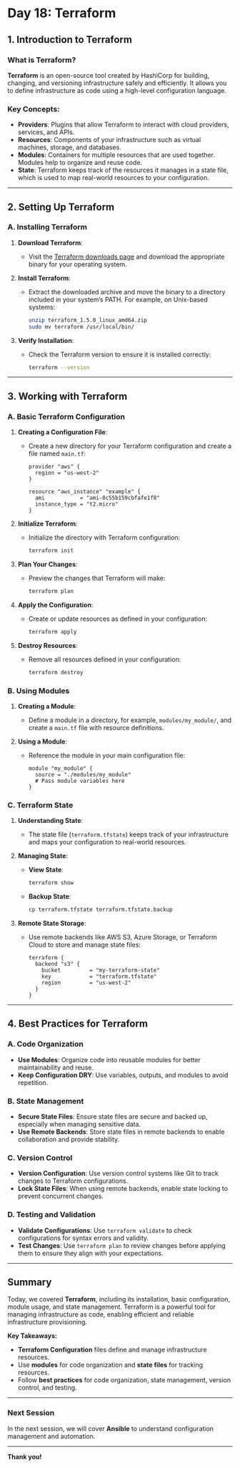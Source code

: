 # Day 18: Terraform

## 1. Introduction to Terraform

### What is Terraform?
**Terraform** is an open-source tool created by HashiCorp for building, changing, and versioning infrastructure safely and efficiently. It allows you to define infrastructure as code using a high-level configuration language.

### Key Concepts:
- **Providers**: Plugins that allow Terraform to interact with cloud providers, services, and APIs.
- **Resources**: Components of your infrastructure such as virtual machines, storage, and databases.
- **Modules**: Containers for multiple resources that are used together. Modules help to organize and reuse code.
- **State**: Terraform keeps track of the resources it manages in a state file, which is used to map real-world resources to your configuration.

---

## 2. Setting Up Terraform

### A. Installing Terraform
1. **Download Terraform**:
   - Visit the [Terraform downloads page](https://www.terraform.io/downloads.html) and download the appropriate binary for your operating system.

2. **Install Terraform**:
   - Extract the downloaded archive and move the binary to a directory included in your system’s PATH. For example, on Unix-based systems:
     ```bash
     unzip terraform_1.5.0_linux_amd64.zip
     sudo mv terraform /usr/local/bin/
     ```

3. **Verify Installation**:
   - Check the Terraform version to ensure it is installed correctly:
     ```bash
     terraform --version
     ```

---

## 3. Working with Terraform

### A. Basic Terraform Configuration
1. **Creating a Configuration File**:
   - Create a new directory for your Terraform configuration and create a file named `main.tf`:
     ```hcl
     provider "aws" {
       region = "us-west-2"
     }

     resource "aws_instance" "example" {
       ami           = "ami-0c55b159cbfafe1f0"
       instance_type = "t2.micro"
     }
     ```

2. **Initialize Terraform**:
   - Initialize the directory with Terraform configuration:
     ```bash
     terraform init
     ```

3. **Plan Your Changes**:
   - Preview the changes that Terraform will make:
     ```bash
     terraform plan
     ```

4. **Apply the Configuration**:
   - Create or update resources as defined in your configuration:
     ```bash
     terraform apply
     ```

5. **Destroy Resources**:
   - Remove all resources defined in your configuration:
     ```bash
     terraform destroy
     ```

### B. Using Modules
1. **Creating a Module**:
   - Define a module in a directory, for example, `modules/my_module/`, and create a `main.tf` file with resource definitions.

2. **Using a Module**:
   - Reference the module in your main configuration file:
     ```hcl
     module "my_module" {
       source = "./modules/my_module"
       # Pass module variables here
     }
     ```

### C. Terraform State
1. **Understanding State**:
   - The state file (`terraform.tfstate`) keeps track of your infrastructure and maps your configuration to real-world resources.

2. **Managing State**:
   - **View State**:
     ```bash
     terraform show
     ```
   - **Backup State**:
     ```bash
     cp terraform.tfstate terraform.tfstate.backup
     ```

3. **Remote State Storage**:
   - Use remote backends like AWS S3, Azure Storage, or Terraform Cloud to store and manage state files:
     ```hcl
     terraform {
       backend "s3" {
         bucket         = "my-terraform-state"
         key            = "terraform.tfstate"
         region         = "us-west-2"
       }
     }
     ```

---

## 4. Best Practices for Terraform

### A. Code Organization
- **Use Modules**: Organize code into reusable modules for better maintainability and reuse.
- **Keep Configuration DRY**: Use variables, outputs, and modules to avoid repetition.

### B. State Management
- **Secure State Files**: Ensure state files are secure and backed up, especially when managing sensitive data.
- **Use Remote Backends**: Store state files in remote backends to enable collaboration and provide stability.

### C. Version Control
- **Version Configuration**: Use version control systems like Git to track changes to Terraform configurations.
- **Lock State Files**: When using remote backends, enable state locking to prevent concurrent changes.

### D. Testing and Validation
- **Validate Configurations**: Use `terraform validate` to check configurations for syntax errors and validity.
- **Test Changes**: Use `terraform plan` to review changes before applying them to ensure they align with your expectations.

---

## Summary
Today, we covered **Terraform**, including its installation, basic configuration, module usage, and state management. Terraform is a powerful tool for managing infrastructure as code, enabling efficient and reliable infrastructure provisioning.

**Key Takeaways:**
- **Terraform Configuration** files define and manage infrastructure resources.
- Use **modules** for code organization and **state files** for tracking resources.
- Follow **best practices** for code organization, state management, version control, and testing.

---

### Next Session
In the next session, we will cover **Ansible** to understand configuration management and automation.

---

**Thank you!**
